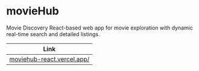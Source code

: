 # movieHub

Movie Discovery React-based web app for movie exploration with dynamic real-time search and detailed listings.

| Link |
|-------|
| [moviehub-react.vercel.app/](https://moviehub-react.vercel.app/) |
